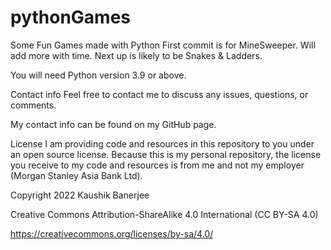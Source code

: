 # pythonGames
Some Fun Games made with Python
First commit is for MineSweeper. Will add more with time.
Next up is likely to be Snakes & Ladders.

You will need Python version 3.9 or above.

Contact info Feel free to contact me to discuss any issues, questions, or comments.

My contact info can be found on my GitHub page.

License I am providing code and resources in this repository to you under an open source license. Because this is my personal repository, the license you receive to 
my code and resources is from me and not my employer (Morgan Stanley Asia Bank Ltd).

Copyright 2022 Kaushik Banerjee

Creative Commons Attribution-ShareAlike 4.0 International (CC BY-SA 4.0)

https://creativecommons.org/licenses/by-sa/4.0/
